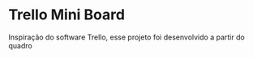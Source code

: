 # Trello Mini Board

Inspiração do software Trello, esse projeto foi desenvolvido a partir do quadro 